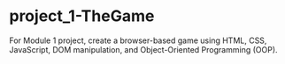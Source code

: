 # project_1-TheGame
For Module 1 project, create a browser-based game using HTML, CSS, JavaScript, DOM manipulation, and Object-Oriented Programming (OOP).
